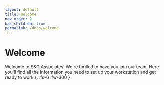 ```yaml
---
layout: default
title: Welcome
nav_order: 2
has_children: true
permalink: /docs/welcome
---
```


# Welcome

Welcome to S&C Associates! We're thrilled to have you join our team. Here you'll find all the information you need to set up your workstation and get ready to work.{: .fs-6 .fw-300 }  

